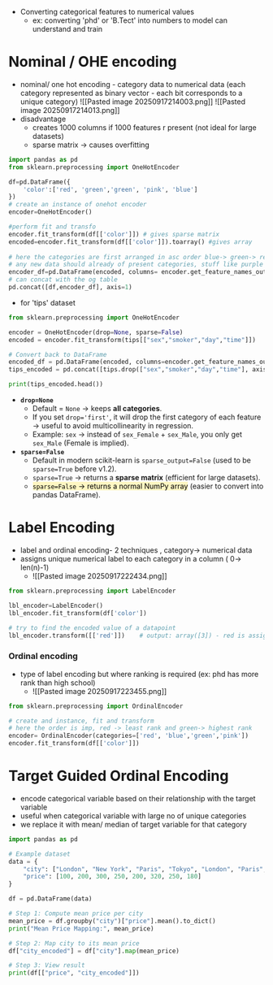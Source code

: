 - Converting categorical features to numerical values
	- ex: converting 'phd' or 'B.Tect' into numbers to model can understand and train
# Nominal / OHE encoding
- nominal/ one hot encoding - category data to numerical data (each category represented as binary vector - each bit corresponds to a unique category)
	![[Pasted image 20250917214003.png]]   ![[Pasted image 20250917214013.png]]
- disadvantage 
	- creates 1000 columns if 1000 features r present (not ideal for large datasets)
	- sparse matrix -> causes overfitting 
```python
import pandas as pd
from sklearn.preprocessing import OneHotEncoder

df=pd.DataFrame({
    'color':['red', 'green','green', 'pink', 'blue']
})
# create an instance of onehot encoder
encoder=OneHotEncoder()

#perform fit and transfo
encoder.fit_transform(df[['color']]) # gives sparse matrix
encoded=encoder.fit_transform(df[['color']]).toarray() #gives array
  
# here the categories are first arranged in asc order blue-> green-> red and 1s are assigned after
# any new data should already of present categories, stuff like purple won't be allowed
encoder_df=pd.DataFrame(encoded, columns= encoder.get_feature_names_out())
# can concat with the og table
pd.concat([df,encoder_df], axis=1)
```
- for 'tips' dataset
```python
from sklearn.preprocessing import OneHotEncoder

encoder = OneHotEncoder(drop=None, sparse=False)
encoded = encoder.fit_transform(tips[["sex","smoker","day","time"]])

# Convert back to DataFrame
encoded_df = pd.DataFrame(encoded, columns=encoder.get_feature_names_out(["sex","smoker","day","time"]))
tips_encoded = pd.concat([tips.drop(["sex","smoker","day","time"], axis=1), encoded_df], axis=1)

print(tips_encoded.head())
```
- **`drop=None`**
    - Default = `None` → keeps **all categories**.
    - If you set `drop='first'`, it will drop the first category of each feature → useful to avoid multicollinearity in regression.
    - Example: `sex` → instead of `sex_Female` + `sex_Male`, you only get `sex_Male` (Female is implied).
- **`sparse=False`**
    - Default in modern scikit-learn is `sparse_output=False` (used to be `sparse=True` before v1.2).
    - `sparse=True` → returns a **sparse matrix** (efficient for large datasets).
    - <mark style="background: #FFF3A3A6;">`sparse=False` → returns a normal NumPy array</mark> (easier to convert into pandas DataFrame).
# Label Encoding
- label and ordinal encoding- 2 techniques , category-> numerical data
- assigns unique numerical label to each category in a column ( 0-> len(n)-1)
	- ![[Pasted image 20250917222434.png]]
```python
from sklearn.preprocessing import LabelEncoder

lbl_encoder=LabelEncoder()
lbl_encoder.fit_transform(df['color'])

# try to find the encoded value of a datapoint
lbl_encoder.transform([['red']])    # output: array([3]) - red is assigned 3
```
### Ordinal encoding
- type of label encoding but where ranking is required (ex: phd has more rank than high school)
	- ![[Pasted image 20250917223455.png]]
```python
from sklearn.preprocessing import OrdinalEncoder

# create and instance, fit and transform
# here the order is imp, red -> least rank and green-> highest rank
encoder= OrdinalEncoder(categories=['red', 'blue','green','pink'])
encoder.fit_transform(df[['color']])
```
# Target Guided Ordinal Encoding
- encode categorical variable based on their relationship with the target variable
- useful when categorical variable with large no of unique categories
- we replace it with mean/ median of target variable for that category
```python
import pandas as pd

# Example dataset
data = {
    "city": ["London", "New York", "Paris", "Tokyo", "London", "Paris", "Tokyo", "New York"],
    "price": [100, 200, 300, 250, 200, 320, 250, 180]
}

df = pd.DataFrame(data)

# Step 1: Compute mean price per city
mean_price = df.groupby("city")["price"].mean().to_dict()
print("Mean Price Mapping:", mean_price)

# Step 2: Map city to its mean price
df["city_encoded"] = df["city"].map(mean_price)

# Step 3: View result
print(df[["price", "city_encoded"]])
```